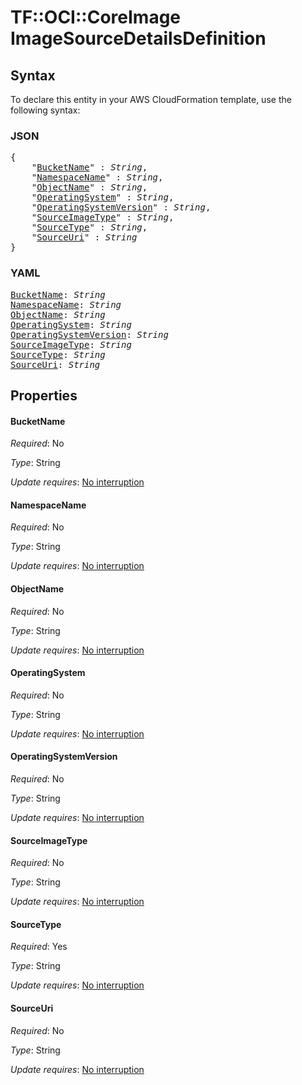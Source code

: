 # TF::OCI::CoreImage ImageSourceDetailsDefinition

## Syntax

To declare this entity in your AWS CloudFormation template, use the following syntax:

### JSON

<pre>
{
    "<a href="#bucketname" title="BucketName">BucketName</a>" : <i>String</i>,
    "<a href="#namespacename" title="NamespaceName">NamespaceName</a>" : <i>String</i>,
    "<a href="#objectname" title="ObjectName">ObjectName</a>" : <i>String</i>,
    "<a href="#operatingsystem" title="OperatingSystem">OperatingSystem</a>" : <i>String</i>,
    "<a href="#operatingsystemversion" title="OperatingSystemVersion">OperatingSystemVersion</a>" : <i>String</i>,
    "<a href="#sourceimagetype" title="SourceImageType">SourceImageType</a>" : <i>String</i>,
    "<a href="#sourcetype" title="SourceType">SourceType</a>" : <i>String</i>,
    "<a href="#sourceuri" title="SourceUri">SourceUri</a>" : <i>String</i>
}
</pre>

### YAML

<pre>
<a href="#bucketname" title="BucketName">BucketName</a>: <i>String</i>
<a href="#namespacename" title="NamespaceName">NamespaceName</a>: <i>String</i>
<a href="#objectname" title="ObjectName">ObjectName</a>: <i>String</i>
<a href="#operatingsystem" title="OperatingSystem">OperatingSystem</a>: <i>String</i>
<a href="#operatingsystemversion" title="OperatingSystemVersion">OperatingSystemVersion</a>: <i>String</i>
<a href="#sourceimagetype" title="SourceImageType">SourceImageType</a>: <i>String</i>
<a href="#sourcetype" title="SourceType">SourceType</a>: <i>String</i>
<a href="#sourceuri" title="SourceUri">SourceUri</a>: <i>String</i>
</pre>

## Properties

#### BucketName

_Required_: No

_Type_: String

_Update requires_: [No interruption](https://docs.aws.amazon.com/AWSCloudFormation/latest/UserGuide/using-cfn-updating-stacks-update-behaviors.html#update-no-interrupt)

#### NamespaceName

_Required_: No

_Type_: String

_Update requires_: [No interruption](https://docs.aws.amazon.com/AWSCloudFormation/latest/UserGuide/using-cfn-updating-stacks-update-behaviors.html#update-no-interrupt)

#### ObjectName

_Required_: No

_Type_: String

_Update requires_: [No interruption](https://docs.aws.amazon.com/AWSCloudFormation/latest/UserGuide/using-cfn-updating-stacks-update-behaviors.html#update-no-interrupt)

#### OperatingSystem

_Required_: No

_Type_: String

_Update requires_: [No interruption](https://docs.aws.amazon.com/AWSCloudFormation/latest/UserGuide/using-cfn-updating-stacks-update-behaviors.html#update-no-interrupt)

#### OperatingSystemVersion

_Required_: No

_Type_: String

_Update requires_: [No interruption](https://docs.aws.amazon.com/AWSCloudFormation/latest/UserGuide/using-cfn-updating-stacks-update-behaviors.html#update-no-interrupt)

#### SourceImageType

_Required_: No

_Type_: String

_Update requires_: [No interruption](https://docs.aws.amazon.com/AWSCloudFormation/latest/UserGuide/using-cfn-updating-stacks-update-behaviors.html#update-no-interrupt)

#### SourceType

_Required_: Yes

_Type_: String

_Update requires_: [No interruption](https://docs.aws.amazon.com/AWSCloudFormation/latest/UserGuide/using-cfn-updating-stacks-update-behaviors.html#update-no-interrupt)

#### SourceUri

_Required_: No

_Type_: String

_Update requires_: [No interruption](https://docs.aws.amazon.com/AWSCloudFormation/latest/UserGuide/using-cfn-updating-stacks-update-behaviors.html#update-no-interrupt)

